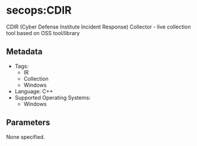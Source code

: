 <!-- region Generated -->
# secops:CDIR

CDIR (Cyber Defense Institute Incident Response) Collector - live collection tool based on OSS tool/library

## Metadata

- Tags:
  - IR
  - Collection
  - Windows
- Language: C++
- Supported Operating Systems:
  - Windows

## Parameters

None specified.
<!-- endregion -->
